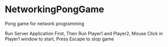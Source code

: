 # NetworkingPongGame
Pong game for network programming

Run Server Application First,
Then Run Player1 and Player2,
Mouse Click in Player1 window to start,
Press Escape to stop game
